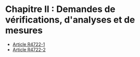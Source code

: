 # Chapitre II : Demandes de vérifications, d'analyses et de mesures

* [Article R4722-1](./LEGIARTI000018527588.md)
* [Article R4722-2](./LEGIARTI000018527586.md)
